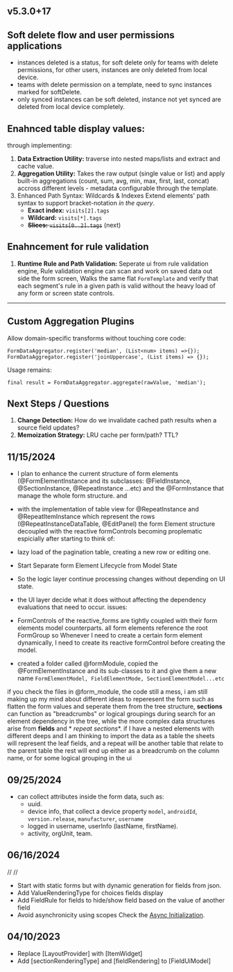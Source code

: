## v5.3.0+17

## Soft delete flow and user permissions applications

- instances deleted is a status, for soft delete only for teams with delete permissions, for other
  users, instances are only deleted from local device.
- teams with delete permission on a template, need to sync instances marked for softDelete.
- only synced instances can be soft deleted, instance not yet synced are deleted from local device
  completely.

## Enahnced table display values:

through implementing:

1. **Data Extraction Utility:**
   traverse into nested maps/lists and extract and cache value.
2. **Aggregation Utility:**
   Takes the raw output (single value or list) and apply built-in aggregations (count,
   sum, avg, min, max, first, last, concat) accross different levels - metadata configurable through
   the template.
3. Enhanced Path Syntax: Wildcards & Indexes
   Extend elements' path syntax to support bracket-notation *in the query*.
    * **Exact index:** `visits[2].tags`
    * **Wildcard:** `visits[*].tags`
    * ~~**Slices:** `visits[0..2].tags`~~ (next)

## Enahncement for rule validation

1. **Runtime Rule and Path Validation:**
   Seperate ui from rule validation engine, Rule validation engine can scan and work on saved data
   out side the form screen, Walks the same flat `FormTemplate` and verify that each segment's rule
   in a given path is valid without the heavy load of any form or screen state controls.

---

## Custom Aggregation Plugins

Allow domain-specific transforms without touching core code:

```dartS
FormDataAggregator.register('median', (List<num> items) =>{});
FormDataAggregator.register('joinUppercase', (List items) => {});
```

Usage remains:

```dartS
final result = FormDataAggregator.aggregate(rawValue, 'median');
```

## Next Steps / Questions

1. **Change Detection:** How do we invalidate cached path results when a source field updates?
2. **Memoization Strategy:** LRU cache per form/path? TTL?

## 11/15/2024

- I plan to enhance the current structure of form elements (@FormElementInstance and its subclasses:
  @FieldInstance, @SectionInstance, @RepeatInstance ...etc) and the @FormInstance that manage the
  whole form structure. and
- with the implementation of table view for @RepeatInstance and @RepeatItemInstance which represent
  the rows (@RepeatInstanceDataTable, @EditPanel) the form Element structure decoupled with the
  reactive formControls becoming proplematic espicially after starting to think of:
- lazy load of the pagination table, creating a new row or editing one.
- Start Separate form Element Lifecycle from Model State
- So the logic layer continue processing changes without depending on UI state.
- the UI layer decide what it does without affecting the dependency evaluations that need to occur.
  issues:
- FormControls of the reactive_forms are tightly coupled with their form elements model
  counterparts. all form elements reference the root FormGroup so Whenever I need to create a
  certain form element dynamically, I need to create its reactive formControl before creating the
  model.

- created a folder called @formModule, copied the @FormElementInstance and its sub-classes to it and
  give them a new name `FormElementModel, FieldElementMode, SectionElementModel...etc`

if you check the files in @form_module, the code still a mess, i am still making up my mind about
different ideas to reperesent the form such as flatten the form values and seperate them from the
tree structure, **sections** can function as "breadcrumbs" or logical groupings during search for an
element dependency in the tree, while the more complex data structures arise from **fields** and *
*repeat sections**. if I have a nested elements with different deeps and I am thinking to import the
data as a table the sheets will represent the leaf fields, and a repeat will be another table that
relate to the parent table the rest will end up either as a breadcrumb on the column name, or for
some logical grouping in the ui

## 09/25/2024

- can collect attributes inside the form data, such as:
    - uuid.
    - device info, that collect a device
      property `model`, `androidId`, `version.release`, `manufacturer`, `username`
    - logged in username, userInfo (lastName, firstName).
    - activity, orgUnit, team.

## 06/16/2024

//<editor-fold desc="Data Methods">
//</editor-fold>

- Start with static forms but with dynamic generation for fields from json.
- Add ValueRenderingType for choices fields display
- Add FieldRule for fields to hide/show field based on the value of another field
- Avoid asynchronicity using scopes Check
  the [Async Initialization](https://docs-v2.riverpod.dev/docs/concepts/scopes#initialization-of-synchronous-provider-for-async-apis).

## 04/10/2023

- Replace [LayoutProvider] with [ItemWidget]
- Add [sectionRenderingType] and [fieldRendering] to [FieldUiModel]